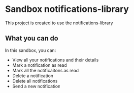 # Sandbox notifications-library

This project is created to use the notifications-library

## What you can do

In this sandbox, you can:

- View all your notifications and their details
- Mark a notification as read 
- Mark all the notificaitons as read
- Delete a notification
- Delete all notifications
- Send a new notification

